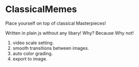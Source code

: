# ClassicalMemes

Place yourself on top of classical Masterpieces!

Written in plain js without any libary! Why? Because Why not!

1. video scale setting.
2. smooth transitions between images.
3. auto color grading.
5. export to image.

